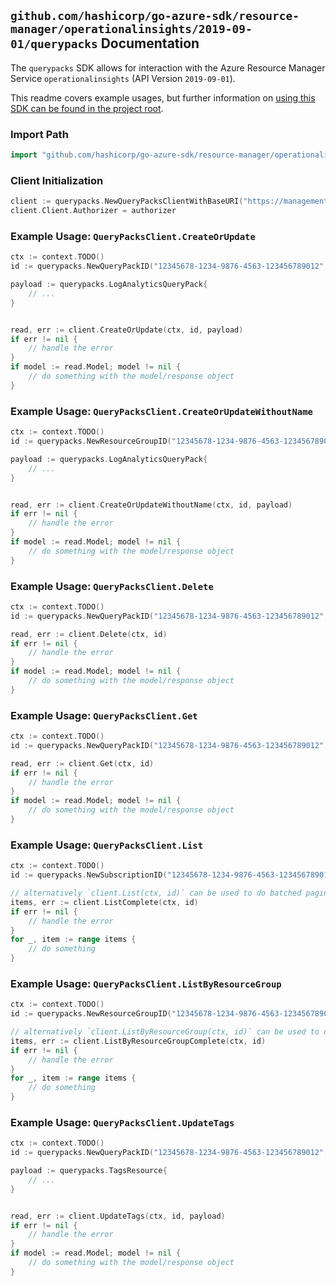 
## `github.com/hashicorp/go-azure-sdk/resource-manager/operationalinsights/2019-09-01/querypacks` Documentation

The `querypacks` SDK allows for interaction with the Azure Resource Manager Service `operationalinsights` (API Version `2019-09-01`).

This readme covers example usages, but further information on [using this SDK can be found in the project root](https://github.com/hashicorp/go-azure-sdk/tree/main/docs).

### Import Path

```go
import "github.com/hashicorp/go-azure-sdk/resource-manager/operationalinsights/2019-09-01/querypacks"
```


### Client Initialization

```go
client := querypacks.NewQueryPacksClientWithBaseURI("https://management.azure.com")
client.Client.Authorizer = authorizer
```


### Example Usage: `QueryPacksClient.CreateOrUpdate`

```go
ctx := context.TODO()
id := querypacks.NewQueryPackID("12345678-1234-9876-4563-123456789012", "example-resource-group", "queryPackValue")

payload := querypacks.LogAnalyticsQueryPack{
	// ...
}


read, err := client.CreateOrUpdate(ctx, id, payload)
if err != nil {
	// handle the error
}
if model := read.Model; model != nil {
	// do something with the model/response object
}
```


### Example Usage: `QueryPacksClient.CreateOrUpdateWithoutName`

```go
ctx := context.TODO()
id := querypacks.NewResourceGroupID("12345678-1234-9876-4563-123456789012", "example-resource-group")

payload := querypacks.LogAnalyticsQueryPack{
	// ...
}


read, err := client.CreateOrUpdateWithoutName(ctx, id, payload)
if err != nil {
	// handle the error
}
if model := read.Model; model != nil {
	// do something with the model/response object
}
```


### Example Usage: `QueryPacksClient.Delete`

```go
ctx := context.TODO()
id := querypacks.NewQueryPackID("12345678-1234-9876-4563-123456789012", "example-resource-group", "queryPackValue")

read, err := client.Delete(ctx, id)
if err != nil {
	// handle the error
}
if model := read.Model; model != nil {
	// do something with the model/response object
}
```


### Example Usage: `QueryPacksClient.Get`

```go
ctx := context.TODO()
id := querypacks.NewQueryPackID("12345678-1234-9876-4563-123456789012", "example-resource-group", "queryPackValue")

read, err := client.Get(ctx, id)
if err != nil {
	// handle the error
}
if model := read.Model; model != nil {
	// do something with the model/response object
}
```


### Example Usage: `QueryPacksClient.List`

```go
ctx := context.TODO()
id := querypacks.NewSubscriptionID("12345678-1234-9876-4563-123456789012")

// alternatively `client.List(ctx, id)` can be used to do batched pagination
items, err := client.ListComplete(ctx, id)
if err != nil {
	// handle the error
}
for _, item := range items {
	// do something
}
```


### Example Usage: `QueryPacksClient.ListByResourceGroup`

```go
ctx := context.TODO()
id := querypacks.NewResourceGroupID("12345678-1234-9876-4563-123456789012", "example-resource-group")

// alternatively `client.ListByResourceGroup(ctx, id)` can be used to do batched pagination
items, err := client.ListByResourceGroupComplete(ctx, id)
if err != nil {
	// handle the error
}
for _, item := range items {
	// do something
}
```


### Example Usage: `QueryPacksClient.UpdateTags`

```go
ctx := context.TODO()
id := querypacks.NewQueryPackID("12345678-1234-9876-4563-123456789012", "example-resource-group", "queryPackValue")

payload := querypacks.TagsResource{
	// ...
}


read, err := client.UpdateTags(ctx, id, payload)
if err != nil {
	// handle the error
}
if model := read.Model; model != nil {
	// do something with the model/response object
}
```
